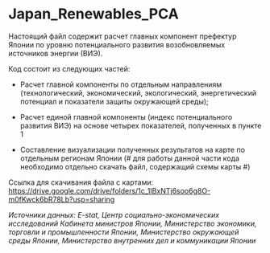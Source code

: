 # Japan_Renewables_PCA

Настоящий файл содержит расчет главных компонент префектур Японии по уровню потенциального развития возобновляемых источников энергии (ВИЭ).

Код состоит из следующих частей:

* Расчет главной компоненты по отдельным направлениям (технологический, экономический, экологический, энергетический потенциал и показатели защиты окружающей среды);

* Расчет единой главной компоненты (индекс потенциального развития ВИЭ) на основе четырех показателей, полученных в пункте 1

* Составление визуализации полученных результатов на карте по отдельным регионам Японии (# для работы данной части кода необходимо отдельно скачать файл, содержащий схемы карты #)

Ссылка для скачивания файла с картами: https://drive.google.com/drive/folders/1c_1IBxNTj6soo6g8O-m0fKwck6bR78Lb?usp=sharing

*Источники данных: E-stat, Центр социально-экономических исследований Кабинета министров Японии, Министерство экономики, торговли и промышленности Японии, Министерство окружающей среды Японии, Министерство внутренних дел и коммуникации Японии*
